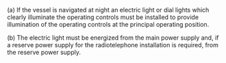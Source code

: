 (a) If the vessel is navigated at night an electric light or dial lights which clearly illuminate the operating controls must be installed to provide illumination of the operating controls at the principal operating position.

(b) The electric light must be energized from the main power supply and, if a reserve power supply for the radiotelephone installation is required, from the reserve power supply.

